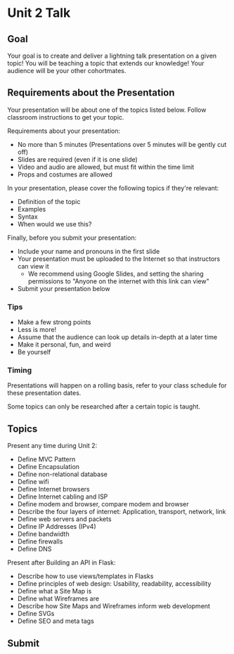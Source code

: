 # Unit 2 Talk

## Goal

Your goal is to create and deliver a lightning talk presentation on a given topic! You will be teaching a topic that extends our knowledge! Your audience will be your other cohortmates.

## Requirements about the Presentation

Your presentation will be about one of the topics listed below. Follow classroom instructions to get your topic.

Requirements about your presentation:

- No more than 5 minutes (Presentations over 5 minutes will be gently cut off)
- Slides are required (even if it is one slide)
- Video and audio are allowed, but must fit within the time limit
- Props and costumes are allowed

In your presentation, please cover the following topics if they're relevant:

- Definition of the topic
- Examples
- Syntax
- When would we use this?

Finally, before you submit your presentation:

- Include your name and pronouns in the first slide
- Your presentation must be uploaded to the Internet so that instructors can view it
  - We recommend using Google Slides, and setting the sharing permissions to "Anyone on the internet with this link can view"
- Submit your presentation below

### Tips

- Make a few strong points
- Less is more!
- Assume that the audience can look up details in-depth at a later time
- Make it personal, fun, and weird
- Be yourself

### Timing

Presentations will happen on a rolling basis, refer to your class schedule for these presentation dates.

Some topics can only be researched after a certain topic is taught.

## Topics

Present any time during Unit 2:

- Define MVC Pattern
- Define Encapsulation
- Define non-relational database
- Define wifi
- Define Internet browsers
- Define Internet cabling and ISP
- Define modem and browser, compare modem and browser
- Describe the four layers of internet: Application, transport, network, link
- Define web servers and packets
- Define IP Addresses (IPv4)
- Define bandwidth
- Define firewalls
- Define DNS

Present after Building an API in Flask:

- Describe how to use views/templates in Flasks
- Define principles of web design: Usability, readability, accessibility
- Define what a Site Map is
- Define what Wireframes are
- Describe how Site Maps and Wireframes inform web development
- Define SVGs
- Define SEO and meta tags

## Submit
